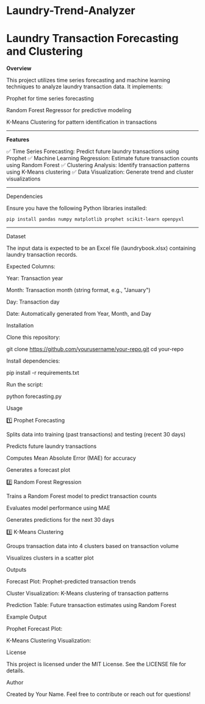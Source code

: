 # Laundry-Trend-Analyzer

<h1>Laundry Transaction Forecasting and Clustering</h1>

<b>Overview</b>

This project utilizes time series forecasting and machine learning techniques to analyze laundry transaction data. It implements:

Prophet for time series forecasting

Random Forest Regressor for predictive modeling

K-Means Clustering for pattern identification in transactions

***

<b>Features</b>

✅ Time Series Forecasting: Predict future laundry transactions using Prophet
✅ Machine Learning Regression: Estimate future transaction counts using Random Forest
✅ Clustering Analysis: Identify transaction patterns using K-Means clustering
✅ Data Visualization: Generate trend and cluster visualizations

***

Dependencies

Ensure you have the following Python libraries installed:
```
pip install pandas numpy matplotlib prophet scikit-learn openpyxl
```
***

Dataset

The input data is expected to be an Excel file (laundrybook.xlsx) containing laundry transaction records.

Expected Columns:

Year: Transaction year

Month: Transaction month (string format, e.g., "January")

Day: Transaction day

Date: Automatically generated from Year, Month, and Day

Installation

Clone this repository:

git clone https://github.com/yourusername/your-repo.git
cd your-repo

Install dependencies:

pip install -r requirements.txt

Run the script:

python forecasting.py

Usage

1️⃣ Prophet Forecasting

Splits data into training (past transactions) and testing (recent 30 days)

Predicts future laundry transactions

Computes Mean Absolute Error (MAE) for accuracy

Generates a forecast plot

2️⃣ Random Forest Regression

Trains a Random Forest model to predict transaction counts

Evaluates model performance using MAE

Generates predictions for the next 30 days

3️⃣ K-Means Clustering

Groups transaction data into 4 clusters based on transaction volume

Visualizes clusters in a scatter plot

Outputs

Forecast Plot: Prophet-predicted transaction trends

Cluster Visualization: K-Means clustering of transaction patterns

Prediction Table: Future transaction estimates using Random Forest

Example Output

Prophet Forecast Plot:



K-Means Clustering Visualization:



License

This project is licensed under the MIT License. See the LICENSE file for details.

Author

Created by Your Name. Feel free to contribute or reach out for questions!
